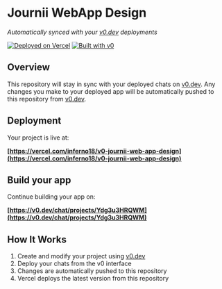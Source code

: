 # Journii WebApp Design

*Automatically synced with your [v0.dev](https://v0.dev) deployments*

[![Deployed on Vercel](https://img.shields.io/badge/Deployed%20on-Vercel-black?style=for-the-badge&logo=vercel)](https://vercel.com/inferno18/v0-journii-web-app-design)
[![Built with v0](https://img.shields.io/badge/Built%20with-v0.dev-black?style=for-the-badge)](https://v0.dev/chat/projects/Ydg3u3HRQWM)

## Overview

This repository will stay in sync with your deployed chats on [v0.dev](https://v0.dev).
Any changes you make to your deployed app will be automatically pushed to this repository from [v0.dev](https://v0.dev).

## Deployment

Your project is live at:

**[https://vercel.com/inferno18/v0-journii-web-app-design](https://vercel.com/inferno18/v0-journii-web-app-design)**

## Build your app

Continue building your app on:

**[https://v0.dev/chat/projects/Ydg3u3HRQWM](https://v0.dev/chat/projects/Ydg3u3HRQWM)**

## How It Works

1. Create and modify your project using [v0.dev](https://v0.dev)
2. Deploy your chats from the v0 interface
3. Changes are automatically pushed to this repository
4. Vercel deploys the latest version from this repository
